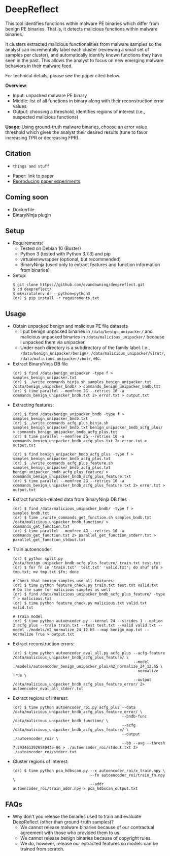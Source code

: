 # DeepReflect
This tool identifies functions within malware PE binaries which differ from benign PE binaries. That is, it detects malicious functions within malware binaries.

It clusters extracted malicious functionalities from malware samples so the analyst can incrementally label each cluster (reviewing a small set of samples per cluster), and automatically identify known functions they have seen in the past. This allows the analyst to focus on new emerging malware behaviors in their malware feed.

For technical details, please see the paper cited below.

**Overview**:
  - Input: unpacked malware PE binary
  - Middle: list of all functions in binary along with their reconstruction error values
  - Output: choosing a threshold, identifies regions of interest (i.e., suspected malicious functions)

**Usage**: Using ground-truth malware binaries, choose an error value threshold which gives the analyst their desired results (tune to favor increasing TPR or decreasing FPR).

## Citation
  - ```
    things and stuff
    ```
  - Paper: link to paper
  - [Reproducing paper experiments](reproducing_paper/README.md)

## Coming soon
  - Dockerfile
  - BinaryNinja plugin

## Setup
  - Requirements:
    - Tested on Debian 10 (Buster)
    - Python 3 (tested with Python 3.7.3) and pip
    - virtualenvwrapper (optional, but recommended)
    - BinaryNinja (used only to extract features and function information from binaries)
  - Setup:
    ```
    $ git clone https://github.com/evandowning/deepreflect.git
    $ cd deepreflect/
    $ mkvirutalenv dr --python=python3
    (dr) $ pip install -r requirements.txt
    ```

## Usage
  - Obtain unpacked benign and malicious PE file datasets
    - I put benign unpacked binaries in `/data/benign_unipacker/` and malicious unpacked binaries in `/data/malicious_unipacker/` because I unpacked them via unipacker.
    - Under each directory is a subdirectory of the family label. I.e., `/data/benign_unipacker/benign/`, `/data/malicious_unipacker/virut/`, `/data/malicious_unipacker/zbot/`, etc.
  - Extract BinaryNinja DB file
    ```
    (dr) $ find /data/benign_unipacker -type f > samples_benign_unipacker.txt
    (dr) $ ./write_commands_binja.sh samples_benign_unipacker.txt /data/benign_unipacker_bndb/ > commands_benign_unipacker_bndb.txt
    (dr) $ time parallel --memfree 2G --retries 10 -a commands_benign_unipacker_bndb.txt 2> error.txt > output.txt
    ```
  - Extracting features:
    ```
    (dr) $ find /data/benign_unipacker_bndb -type f > samples_benign_unipacker_bndb.txt
    (dr) $ ./write_commands_acfg_plus_binja.sh samples_benign_unipacker_bndb.txt benign_unipacker_bndb_acfg_plus/ > commands_benign_unipacker_bndb_acfg_plus.txt
    (dr) $ time parallel --memfree 2G --retries 10 -a commands_benign_unipacker_bndb_acfg_plus.txt 2> error.txt > output.txt

    (dr) $ find benign_unipacker_bndb_acfg_plus -type f > samples_benign_unipacker_bndb_acfg_plus.txt
    (dr) $ ./write_commands_acfg_plus_feature.sh samples_benign_unipacker_bndb_acfg_plus.txt benign_unipacker_bndb_acfg_plus_feature/ > commands_benign_unipacker_bndb_acfg_plus_feature.txt
    (dr) $ time parallel --memfree 2G --retries 10 -a commands_benign_unipacker_bndb_acfg_plus_feature.txt 2> error.txt > output.txt
    ```
  - Extract function-related data from BinaryNinja DB files
    ```
    (dr) $ find /data/malicious_unipacker_bndb/ -type f > samples_bndb.txt
    (dr) $ time ./write_commands_get_function.sh samples_bndb.txt /data/malicious_unipacker_bndb_function/ > commands_get_function.txt
    (dr) $ time parallel --memfree 4G --retries 10 -a commands_get_function.txt 2> parallel_get_function_stderr.txt > parallel_get_function_stdout.txt
    ```
  - Train autoencoder:
    ```
    (dr) $ python split.py /data/benign_unipacker_bndb_acfg_plus_feature/ train.txt test.txt
    (dr) $ for fn in 'train.txt' 'test.txt' 'valid.txt'; do shuf $fn > tmp.txt; mv tmp.txt $fn; done

    # Check that benign samples use all features:
    (dr) $ time python feature_check.py train.txt test.txt valid.txt
    # Do the same for malicious samples as well
    (dr) $ find /data/malicious_unipacker_bndb_acfg_plus_feature/ -type f > malicious.txt
    (dr) $ time python feature_check.py malicious.txt valid.txt valid.txt

    # Train model
    (dr) $ time python autoencoder.py --kernel 24 --strides 1 --option 2 acfg_plus --train train.txt --test test.txt --valid valid.txt --model ./models/m2_normalize_24_12.h5 --map benign_map.txt --normalize True > output.txt
    ```
  - Extract reconstruction errors:
    ```
    (dr) $ time python autoencoder_eval_all.py acfg_plus --acfg-feature /data/malicious_unipacker_bndb_acfg_plus_feature/ \
                                                         --model ./models/autoencoder_benign_unipacker_plus/m2_normalize_24_12.h5 \
                                                         --normalize True \
                                                         --output /data/malicious_unipacker_bndb_acfg_plus_feature_error/ 2> autoencoder_eval_all_stderr.txt
    ```
  - Extract regions of interest:
    ```
    (dr) $ time python autoencoder_roi.py acfg_plus --data /data/malicious_unipacker_bndb_acfg_plus_feature_error/ \
                                                    --bndb-func /data/malicious_unipacker_bndb_function/ \
                                                    --acfg /data/malicious_unipacker_bndb_acfg_plus_feature/ \
                                                    --output ./autoencoder_roi/ \
                                                    --bb --avg --thresh 7.293461392658043e-06 > ./autoencoder_roi/stdout.txt 2> ./autoencoder_roi/stderr.txt
    ```
  - Cluster regions of interest:
    ```
    (dr) $ time python pca_hdbscan.py --x autoencoder_roi/x_train.npy \
                                      --fn autoencoder_roi/train_fn.npy \
                                      --addr autoencoder_roi/train_addr.npy > pca_hdbscan_output.txt
    ```

## FAQs
  - Why don't you release the binaries used to train and evaluate DeepReflect (other than ground-truth samples)?
    - We cannot release malware binaries because of our contractual agreement with those who provided them to us.
    - We cannot release benign binaries because of copyright rules.
    - We do, however, release our extracted features so models can be trained from scratch.
